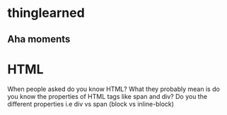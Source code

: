 # thinglearned
## Aha moments

 # HTML
 When people asked do you know HTML? What they probably mean is do you know the properties of HTML tags like span and div? Do you the different properties i.e div vs span (block vs inline-block)
